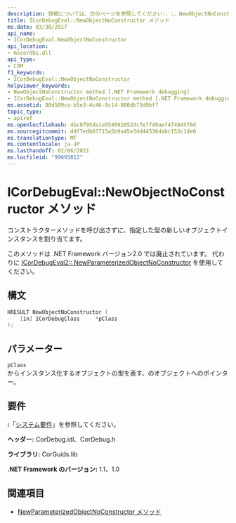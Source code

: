 ```yaml
---
description: 詳細については、次のページを参照してください:、:、NewObjectNoConstructor メソッド
title: ICorDebugEval::NewObjectNoConstructor メソッド
ms.date: 03/30/2017
api_name:
- ICorDebugEval.NewObjectNoConstructor
api_location:
- mscordbi.dll
api_type:
- COM
f1_keywords:
- ICorDebugEval::NewObjectNoConstructor
helpviewer_keywords:
- NewObjectNoConstructor method [.NET Framework debugging]
- ICorDebugEval::NewObjectNoConstructor method [.NET Framework debugging]
ms.assetid: 80d509ca-b5e3-4c46-9c14-800db73d9bf7
topic_type:
- apiref
ms.openlocfilehash: 4bc8f95da1a554091052dc7e7f49aef4f494578d
ms.sourcegitcommit: ddf7edb67715a5b9a45e3dd44536dabc153c1de0
ms.translationtype: MT
ms.contentlocale: ja-JP
ms.lasthandoff: 02/06/2021
ms.locfileid: "99693812"
---
```

# <a name="icordebugevalnewobjectnoconstructor-method"></a>ICorDebugEval::NewObjectNoConstructor メソッド

コンストラクターメソッドを呼び出さずに、指定した型の新しいオブジェクトインスタンスを割り当てます。  
  
 このメソッドは .NET Framework バージョン2.0 では廃止されています。 代わりに [ICorDebugEval2:: NewParameterizedObjectNoConstructor](icordebugeval2-newparameterizedobjectnoconstructor-method.md) を使用してください。  
  
## <a name="syntax"></a>構文  
  
```cpp  
HRESULT NewObjectNoConstructor (  
    [in] ICorDebugClass     *pClass  
);  
```  
  
## <a name="parameters"></a>パラメーター  

 `pClass`  
 からインスタンス化するオブジェクトの型を表す、のオブジェクトへのポインター。  
  
## <a name="requirements"></a>要件  

 **:**「[システム要件](../../get-started/system-requirements.md)」を参照してください。  
  
 **ヘッダー:** CorDebug.idl、CorDebug.h  
  
 **ライブラリ:** CorGuids.lib  
  
 **.NET Framework のバージョン:** 1.1、1.0  
  
## <a name="see-also"></a>関連項目

- [NewParameterizedObjectNoConstructor メソッド](icordebugeval2-newparameterizedobjectnoconstructor-method.md)
